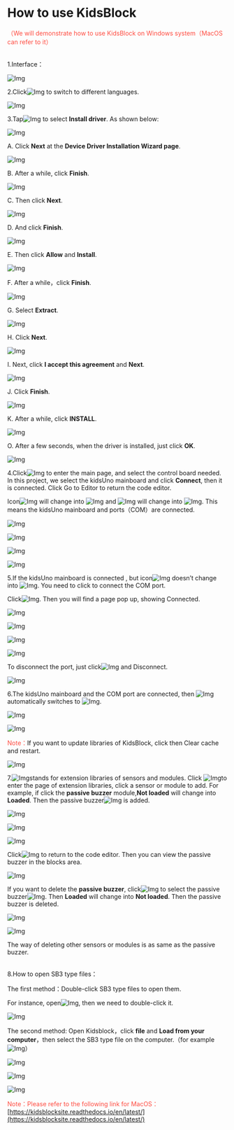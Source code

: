 # How to use KidsBlock
<span style="color: rgb(255, 76, 65);">（We will demonstrate how to use KidsBlock on Windows system（MacOS can refer to it）</span>
<br>
<br>

1.Interface：

![Img](./media/135.png)

2.Click![Img](./media/136.png) to switch to different languages.

![Img](./media/137.png)

3.Tap![Img](./media/138.png) to select **Install driver**. As shown below:

![Img](./media/139.png)

A. Click **Next** at the **Device Driver Installation Wizard page**.

![Img](./media/140.png)

B. After a while, click **Finish**.

![Img](./media/141.png)

C. Then click **Next**.

![Img](./media/142.png)

D. And click **Finish**.

![Img](./media/143.png)

E. Then click **Allow** and **Install**.

![Img](./media/144.png)

F. After a while，click **Finish**.

![Img](./media/145.png)

G. Select **Extract**.

![Img](./media/146.png)

H. Click **Next**.

![Img](./media/147.png)

I. Next, click **I accept this agreement** and **Next**.

![Img](./media/148.png)

J. Click **Finish**.

![Img](./media/149.png)

K. After a while, click **INSTALL**.

![Img](./media/150.png)

O. After a few seconds, when the driver is installed, just click **OK**.

![Img](./media/151.png)

4.Click![Img](./media/152.png) to enter the main page, and select the control board needed. In this project, we select the kidsUno mainboard and click **Connect**, then it is connected. Click Go to Editor to return the code editor. 

Icon![Img](./media/153.png) will change into ![Img](./media/154.png) and ![Img](./media/155.png) will change into ![Img](./media/156.png). This means the kidsUno mainboard and ports（COM）are connected. 

![Img](./media/157.png)

![Img](./media/158.png)

![Img](./media/159.png)

![Img](./media/160.png)

5.If the kidsUno mainboard is connected , but icon![Img](./media/161.png) doesn’t change into ![Img](./media/162.png). You need to click to connect the COM port.

Click![Img](./media/163.png). Then you will find a page pop up, showing Connected.

![Img](./media/164.png)

![Img](./media/158.png)

![Img](./media/159.png)

![Img](./media/160.png)

To disconnect the port, just click![Img](./media/165.png) and Disconnect.

![Img](./media/166.png)

6.The kidsUno mainboard and the COM port are connected, then ![Img](./media/167.png) automatically switches to ![Img](./media/168.png).

![Img](./media/169.png)

![Img](./media/170.png)

<span style="color: rgb(255, 76, 65);">Note：</span>If you want to update libraries of KidsBlock, click then Clear cache and restart.

![Img](./media/171.png)

7.![Img](./media/172.png)stands for extension libraries of sensors and modules. 
Click ![Img](./media/173.png)to enter the page of extension libraries, click a sensor or module to add. For example, if click the **passive buzzer** module,**Not loaded** will change into **Loaded**. Then the passive buzzer![Img](./media/174.png) is added.

![Img](./media/175.png)

![Img](./media/176.png)

![Img](./media/177.png)

Click![Img](./media/178.png) to return to the code editor. Then you can view the passive buzzer in the blocks area.

![Img](./media/179.png)

If you want to delete the **passive buzzer**, click![Img](./media/180.png) to select the passive buzzer![Img](./media/181.png). Then **Loaded** will change into **Not loaded**. Then the passive buzzer is deleted.

![Img](./media/182.png)

![Img](./media/183.png)

The way of deleting other sensors or modules is as same as the passive buzzer.
<br>
<br>

8.How to open SB3 type files：

The first method：Double-click SB3 type files to open them.

For instance, open![Img](./media/184.png), then we need to double-click it.

![Img](./media/185.png)

The second method: Open Kidsblock，click **file** and **Load from your computer**，then select the SB3 type file on the computer.（for example![Img](./media/184.png)）

![Img](./media/186.png)

![Img](./media/187.png)

![Img](./media/185.png)

<span style="color: rgb(255, 76, 65);">Note：Please refer to the following link for MacOS：</span>
[https://kidsblocksite.readthedocs.io/en/latest/](https://kidsblocksite.readthedocs.io/en/latest/)







